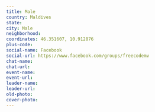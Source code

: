 ```yaml
---
title: Male
country: Maldives
state: 
city: Male
neighborhood: 
coordinates: 46.351607, 10.912876
plus-code:
social-name: Facebook
social-url: https://www.facebook.com/groups/freecodemv
chat-name:
chat-url:
event-name:
event-url:
leader-name:
leader-url:
old-photo: 
cover-photo:
---
```

